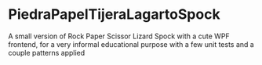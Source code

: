 # PiedraPapelTijeraLagartoSpock
A small version of Rock Paper Scissor Lizard Spock with a cute WPF frontend, for a very informal educational purpose with a few unit tests and a couple patterns applied
